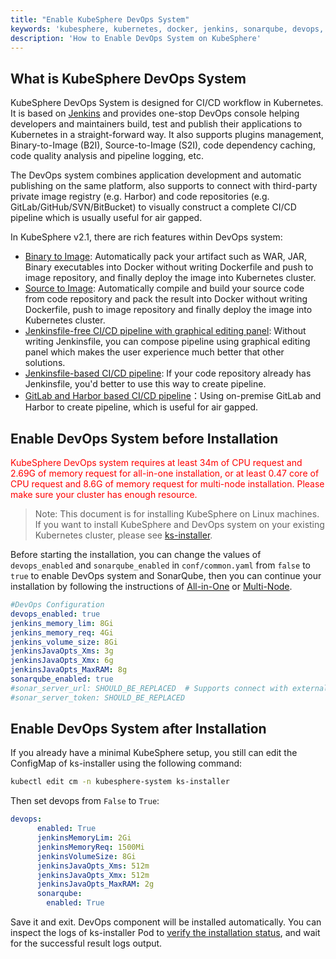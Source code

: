 ```yaml
---
title: "Enable KubeSphere DevOps System"
keywords: 'kubesphere, kubernetes, docker, jenkins, sonarqube, devops, CI/CD'
description: 'How to Enable DevOps System on KubeSphere'
---
```


## What is KubeSphere DevOps System

KubeSphere DevOps System is designed for CI/CD workflow in Kubernetes. It is based on [Jenkins](https://jenkins.io/) and provides one-stop DevOps console helping developers and maintainers build, test and publish their applications to Kubernetes in a straight-forward way. It also supports plugins management, Binary-to-Image (B2I), Source-to-Image (S2I), code dependency caching, code quality analysis and pipeline logging, etc.

The DevOps system combines application development and automatic publishing on the same platform, also supports to connect with third-party private image registry (e.g. Harbor) and code repositories (e.g. GitLab/GitHub/SVN/BitBucket) to visually construct a complete CI/CD pipeline which is usually useful for air gapped.

In KubeSphere v2.1, there are rich features within DevOps system:

- [Binary to Image](../../quick-start/b2i-war): Automatically pack your artifact such as WAR, JAR, Binary executables into Docker without writing Dockerfile and push to image repository, and finally deploy the image into Kubernetes cluster.
- [Source to Image](../../quick-start/source-to-image): Automatically compile and build your source code from code repository and pack the result into Docker without writing Dockerfile, push to image repository and finally deploy the image into Kubernetes cluster.
- [Jenkinsfile-free CI/CD pipeline with graphical editing panel](../../quick-start/jenkinsfile-out-of-scm): Without writing Jenkinsfile, you can compose pipeline using graphical editing panel which makes the user experience much better that other solutions.
- [Jenkinsfile-based CI/CD pipeline](../../quick-start/devops-online): If your code repository already has Jenkinsfile, you'd better to use this way to create pipeline.
- [GitLab and Harbor based CI/CD pipeline](../../harbor-gitlab-devops-offline)：Using on-premise GitLab and Harbor to create pipeline, which is useful for air gapped.

## Enable DevOps System before Installation

<font color=red>KubeSphere DevOps system requires at least 34m of CPU request and 2.69G of memory request for all-in-one installation, or at least 0.47 core of CPU request and 8.6G of memory request for multi-node installation. Please make sure your cluster has enough resource.</font>

> Note: This document is for installing KubeSphere on Linux machines. If you want to install KubeSphere and DevOps system on your existing Kubernetes cluster, please see [ks-installer](https://github.com/kubesphere/ks-installer).

Before starting the installation, you can change the values of `devops_enabled` and `sonarqube_enabled` in `conf/common.yaml` from `false` to `true` to enable DevOps system and SonarQube, then you can continue your installation by following the instructions of [All-in-One](../all-in-one) or [Multi-Node](../multi-node).

```yaml
#DevOps Configuration
devops_enabled: true
jenkins_memory_lim: 8Gi
jenkins_memory_req: 4Gi
jenkins_volume_size: 8Gi
jenkinsJavaOpts_Xms: 3g
jenkinsJavaOpts_Xmx: 6g
jenkinsJavaOpts_MaxRAM: 8g
sonarqube_enabled: true
#sonar_server_url: SHOULD_BE_REPLACED  # Supports connect with external SonarQube if you have, you can replace in these two fields.
#sonar_server_token: SHOULD_BE_REPLACED
```

## Enable DevOps System after Installation

If you already have a minimal KubeSphere setup, you still can edit the ConfigMap of ks-installer using the following command:

```bash
kubectl edit cm -n kubesphere-system ks-installer
```

Then set devops from `False` to `True`:

```yaml
devops:
      enabled: True
      jenkinsMemoryLim: 2Gi
      jenkinsMemoryReq: 1500Mi
      jenkinsVolumeSize: 8Gi
      jenkinsJavaOpts_Xms: 512m
      jenkinsJavaOpts_Xmx: 512m
      jenkinsJavaOpts_MaxRAM: 2g
      sonarqube:
        enabled: True
```

Save it and exit. DevOps component will be installed automatically. You can inspect the logs of ks-installer Pod to [verify the installation status](../verify-components), and wait for the successful result logs output.
